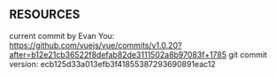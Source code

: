 ## RESOURCES 
current commit by Evan You: https://github.com/vuejs/vue/commits/v1.0.20?after=b12e21cb36522f8defab82de3111502a8b97083f+1785
git commit version: ecb125d33a013efb3f41855387293690891eac12
